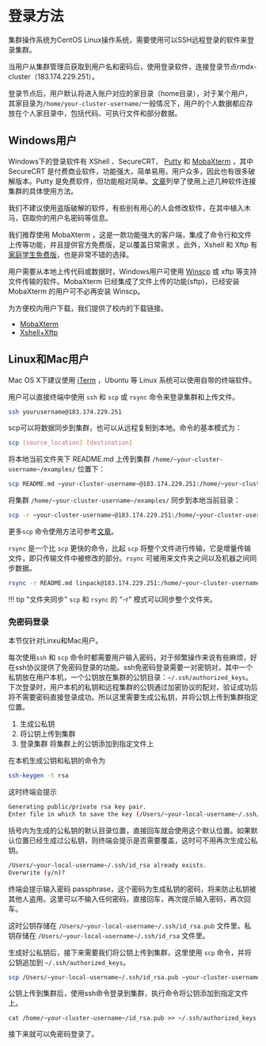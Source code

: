 # 登录方法

集群操作系统为CentOS Linux操作系统，需要使用可以SSH远程登录的软件来登录集群。

当用户从集群管理员获取到用户名和密码后，使用登录软件，连接登录节点rmdx-cluster（183.174.229.251）。

登录节点后，用户默认将进入账户对应的家目录（home目录），对于某个用户，其家目录为`/home/your-cluster-username/`一般情况下，用户的个人数据都应存放在个人家目录中，包括代码、可执行文件和部分数据。

## Windows用户

Windows下的登录软件有 XShell 、SecureCRT、 [Putty][0] 和 [MobaXterm][4] ，其中 SecureCRT 是付费商业软件，功能强大，简单易用，用户众多，因此也有很多破解版本。Putty 是免费软件，但功能相对简单。[文章][2]列举了使用上述几种软件连接集群的具体使用方法。

我们不建议使用盗版破解的软件，有些别有用心的人会修改软件，在其中植入木马，窃取你的用户名密码等信息。

我们推荐使用 MobaXterm ，这是一款功能强大的客户端，集成了命令行和文件上传等功能，并且提供官方免费版，足以覆盖日常需求 。此外，Xshell 和 Xftp 有[家庭学生免费版][7]，也是非常不错的选择。

用户需要从本地上传代码或数据时，Windows用户可使用 [Winscp][3] 或 xftp 等支持文件传输的软件。MobaXterm 已经集成了文件上传的功能(sftp)，已经安装 MobaXterm 的用户可不必再安装 Winscp。

为方便校内用户下载，我们提供了校内的下载链接。

* [MobaXterm](files/MobaXterm_Portable_v11.1.zip)
* [Xshell+Xftp](files/Xshell+Xftp.zip)

## Linux和Mac用户

Mac OS X下建议使用 [iTerm][1] ，Ubuntu 等 Linux 系统可以使用自带的终端软件。

用户可以直接终端中使用 `ssh` 和 `scp` 或 `rsync` 命令来登录集群和上传文件。

```bash
ssh yourusername@183.174.229.251
```

scp可以将数据同步到集群，也可以从远程复制到本地。命令的基本模式为：

```bash
scp [source_location] [destination]
```

将本地当前文件夹下 README.md 上传到集群 `/home/~your-cluster-username~/examples/` 位置下：

```bash
scp README.md ~your-cluster-username~@183.174.229.251:/home/~your-cluster-username~/examples/
```

将集群 `/home/~your-cluster-username~/examples/` 同步到本地当前目录：

```bash
scp -r ~your-cluster-username~@183.174.229.251:/home/~your-cluster-username~/examples/ ./
```

更多`scp` 命令使用方法可参考[文章][6]。

`rsync` 是一个比 `scp` 更快的命令，比起 `scp` 将整个文件进行传输，它是增量传输文件，即只传输文件中被修改的部分。`rsync` 可被用来文件夹之间以及机器之间同步数据。

```bash
rsync -r README.md linpack@183.174.229.251:/home/~your-cluster-username~/examples
```

!!! tip "文件夹同步"
    `scp` 和 `rsync` 的 "-r" 模式可以同步整个文件夹。

### 免密码登录

本节仅针对Linxu和Mac用户。

每次使用`ssh` 和 `scp` 命令时都需要用户输入密码，对于频繁操作来说有些麻烦，好在ssh协议提供了免密码登录的功能。ssh免密码登录需要一对密钥对，其中一个私钥放在用户本机，一个公钥放在集群的公钥目录：`~/.ssh/authorized_keys`。下次登录时，用户本机的私钥和远程集群的公钥通过加密协议的配对，验证成功后将不需要密码直接登录成功。所以这里需要生成公私钥，并将公钥上传到集群指定位置。

1. 生成公私钥
2. 将公钥上传到集群
3. 登录集群 将集群上的公钥添加到指定文件上

在本机生成公钥和私钥的命令为

```bash
ssh-keygen -t rsa
```

这时终端会提示

```bash
Generating public/private rsa key pair.
Enter file in which to save the key (/Users/~your-local-username~/.ssh/id_rsa):
```

括号内为生成的公私钥的默认目录位置，直接回车就会使用这个默认位置。如果默认位置已经生成过公私钥，则终端会提示是否需要覆盖，这时可不用再次生成公私钥。

```bash
/Users/~your-local-username~/.ssh/id_rsa already exists.
Overwrite (y/n)?
```

终端会提示输入密码 passphrase，这个密码为生成私钥的密码，将来防止私钥被其他人盗用。这里可以不输入任何密码，直接回车，再次提示输入密码，再次回车。

这时公钥存储在 `/Users/~your-local-username~/.ssh/id_rsa.pub` 文件里，私钥存储在 `/Users/~your-local-username~/.ssh/id_rsa` 文件里。

生成好公私钥后，接下来需要我们将公钥上传到集群，这里使用 `scp` 命令，并将公钥追加到 `~/.ssh/authorized_keys`。

```bash
scp /Users/~your-local-username~/.ssh/id_rsa.pub ~your-cluster-username~@183.174.229.251:/home/~your-cluster-username~/id_rsa.pub
```

公钥上传到集群后，使用ssh命令登录到集群，执行命令将公钥添加到指定文件上。

```
cat /home/~your-cluster-username~/id_rsa.pub >> ~/.ssh/authorized_keys
```

接下来就可以免密码登录了。

[0]: https://putty.org/
[1]: https://www.iterm2.com/
[2]: https://blog.csdn.net/ValDC_Morning/article/details/79051615
[3]: https://winscp.net/eng/index.php
[4]: https://mobaxterm.mobatek.net/
[5]: https://winscp.net/eng/docs/introduction
[6]: http://www.runoob.com/linux/linux-comm-scp.html
[7]: https://www.netsarang.com/zh/free-for-home-school/
